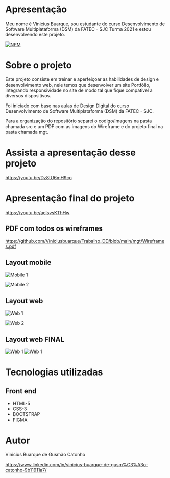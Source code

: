 # Apresentação

Meu nome é Vinicius Buarque, sou estudante do curso Desenvolvimento de Software Multiplataforma (DSM) da FATEC - SJC Turma 2021 e estou desenvolvendo este projeto.

[![NPM](https://img.shields.io/npm/l/react)](https://github.com/Viniciusbuarque/Trabalho_DD/blob/main/LICENSE)

# Sobre o projeto



Este projeto consiste em treinar e aperfeiçoar as habilidades de design e desenvolvimento web, nele temos que desenvolver um site Portfólio, integrando responsividade no site de modo tal que fique compativel a diversos dispositivos.

Foi iniciado com base nas aulas de Design Digital do curso Desenvolvimento de Software Multiplataforma (DSM) da FATEC - SJC.

Para a organização do repositório separei o codigo/imagens na pasta chamada src e um PDF com as imagens do Wireframe e do projeto final na pasta chamada mgt.

# Assista a apresentação desse projeto

https://youtu.be/Dz8tU6mH9co

# Apresentação final do projeto

https://youtu.be/acIsvsKThHw

## PDF com todos os wireframes

https://github.com/Viniciusbuarque/Trabalho_DD/blob/main/mgt/Wireframes.pdf

## Layout mobile
![Mobile 1](https://github.com/Viniciusbuarque/Trabalho_DD/blob/main/assets/Mobile/Home.png) 

![Mobile 2](https://github.com/Viniciusbuarque/Trabalho_DD/blob/main/assets/Mobile/Conhecimentos.png)

## Layout web
![Web 1](https://github.com/Viniciusbuarque/Trabalho_DD/blob/main/assets/DesktopWeb/HomeSobre.png)

![Web 2](https://github.com/Viniciusbuarque/Trabalho_DD/blob/main/assets/DesktopWeb/Conhecimentos.png)

## Layout web FINAL
![Web 1](https://github.com/Viniciusbuarque/Trabalho_DD/blob/main/assets/DesktopWeb/desktopFinal.png)
![Web 1](https://github.com/Viniciusbuarque/Trabalho_DD/blob/main/assets/DesktopWeb/desktopFinal2.png)

# Tecnologias utilizadas
## Front end
- HTML-5
- CSS-3
- BOOTSTRAP
- FIGMA

# Autor

Vinicius Buarque de Gusmão Catonho

https://www.linkedin.com/in/vinicius-buarque-de-gusm%C3%A3o-catonho-9b11911a7/


